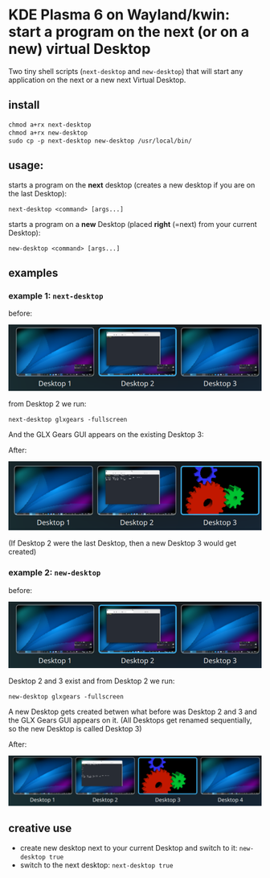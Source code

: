 # KDE Plasma 6 on Wayland/kwin: start a program on the **next** (or on a **new**) virtual Desktop

Two tiny shell scripts (`next-desktop` and `new-desktop`) that will start any application on the next or a new next Virtual Desktop.

## install

```
chmod a+rx next-desktop
chmod a+rx new-desktop
sudo cp -p next-desktop new-desktop /usr/local/bin/
```

## usage:

starts a program on the **next** desktop (creates a new desktop if you are on the last Desktop):

```
next-desktop <command> [args...]
```

starts a program on a **new** Desktop (placed **right** (=next) from your current Desktop):

```
new-desktop <command> [args...]
```
## examples
### example 1: `next-desktop`

before:

![next-desktop-before](next-desktop-before.png)

from Desktop 2 we run:

```
next-desktop glxgears -fullscreen
```

And the GLX Gears GUI appears on the existing Desktop 3:

After:

![next-desktop-after](next-desktop-after.png)

(If Desktop 2 were the last Desktop, then a new Desktop 3 would get created)



### example 2: `new-desktop`

before:

![new-desktop-before](next-desktop-before.png)

Desktop 2 and 3 exist and from Desktop 2 we run:

```
new-desktop glxgears -fullscreen
```

A new Desktop gets created betwen what before was Desktop 2 and 3 and the GLX Gears GUI appears on it. (All Desktops get renamed sequentially, so the new Desktop is called Desktop 3)

After:

![new-desktop-after](new-desktop-after.png)


## creative use

- create new desktop next to your current Desktop and switch to it: `new-desktop true` 
- switch to the next desktop: `next-desktop true`




